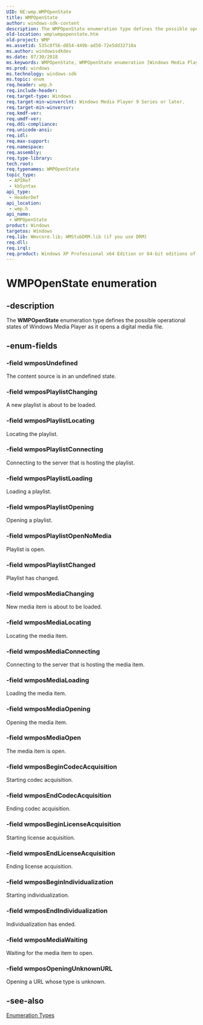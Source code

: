 ```yaml
---
UID: NE:wmp.WMPOpenState
title: WMPOpenState
author: windows-sdk-content
description: The WMPOpenState enumeration type defines the possible operational states of Windows Media Player as it opens a digital media file.
old-location: wmp\wmpopenstate.htm
old-project: WMP
ms.assetid: 535c8f56-d854-449b-ad50-72e5dd32710a
ms.author: windowssdkdev
ms.date: 07/30/2018
ms.keywords: WMPOpenState, WMPOpenState enumeration [Windows Media Player], wmp.wmpopenstate, wmp/WMPOpenState, wmp/wmposBeginCodecAcquisition, wmp/wmposBeginIndividualization, wmp/wmposBeginLicenseAcquisition, wmp/wmposEndCodecAcquisition, wmp/wmposEndIndividualization, wmp/wmposEndLicenseAcquisition, wmp/wmposMediaChanging, wmp/wmposMediaConnecting, wmp/wmposMediaLoading, wmp/wmposMediaLocating, wmp/wmposMediaOpen, wmp/wmposMediaOpening, wmp/wmposMediaWaiting, wmp/wmposOpeningUnknownURL, wmp/wmposPlaylistChanged, wmp/wmposPlaylistChanging, wmp/wmposPlaylistConnecting, wmp/wmposPlaylistLoading, wmp/wmposPlaylistLocating, wmp/wmposPlaylistOpenNoMedia, wmp/wmposPlaylistOpening, wmp/wmposUndefined, wmposBeginCodecAcquisition, wmposBeginIndividualization, wmposBeginLicenseAcquisition, wmposEndCodecAcquisition, wmposEndIndividualization, wmposEndLicenseAcquisition, wmposMediaChanging, wmposMediaConnecting, wmposMediaLoading, wmposMediaLocating, wmposMediaOpen, wmposMediaOpening, wmposMediaWaiting, wmposOpeningUnknownURL, wmposPlaylistChanged, wmposPlaylistChanging, wmposPlaylistConnecting, wmposPlaylistLoading, wmposPlaylistLocating, wmposPlaylistOpenNoMedia, wmposPlaylistOpening, wmposUndefined
ms.prod: windows
ms.technology: windows-sdk
ms.topic: enum
req.header: wmp.h
req.include-header: 
req.target-type: Windows
req.target-min-winverclnt: Windows Media Player 9 Series or later.
req.target-min-winversvr: 
req.kmdf-ver: 
req.umdf-ver: 
req.ddi-compliance: 
req.unicode-ansi: 
req.idl: 
req.max-support: 
req.namespace: 
req.assembly: 
req.type-library: 
tech.root: 
req.typenames: WMPOpenState
topic_type:
 - APIRef
 - kbSyntax
api_type:
 - HeaderDef
api_location:
 - wmp.h
api_name:
 - WMPOpenState
product: Windows
targetos: Windows
req.lib: Wmvcore.lib; WMStubDRM.lib (if you use DRM)
req.dll: 
req.irql: 
req.product: Windows XP Professional x64 Edition or 64-bit editions of     Windows Server 2003
---
```


# WMPOpenState enumeration


## -description



The <b>WMPOpenState</b> enumeration type defines the possible operational states of Windows Media Player as it opens a digital media file.




## -enum-fields




### -field wmposUndefined

The content source is in an undefined state.


### -field wmposPlaylistChanging

A new playlist is about to be loaded.


### -field wmposPlaylistLocating

Locating the playlist.


### -field wmposPlaylistConnecting

Connecting to the server that is hosting the playlist.


### -field wmposPlaylistLoading

Loading a playlist.


### -field wmposPlaylistOpening

Opening a playlist.


### -field wmposPlaylistOpenNoMedia

Playlist is open.


### -field wmposPlaylistChanged

Playlist has changed.


### -field wmposMediaChanging

New media item is about to be loaded.


### -field wmposMediaLocating

Locating the media item.


### -field wmposMediaConnecting

Connecting to the server that is hosting the media item.


### -field wmposMediaLoading

Loading the media item.


### -field wmposMediaOpening

Opening the media item.


### -field wmposMediaOpen

The media item is open.


### -field wmposBeginCodecAcquisition

Starting codec acquisition.


### -field wmposEndCodecAcquisition

Ending codec acquisition.


### -field wmposBeginLicenseAcquisition

Starting license acquisition.


### -field wmposEndLicenseAcquisition

Ending license acquisition.


### -field wmposBeginIndividualization

Starting individualization.


### -field wmposEndIndividualization

Individualization has ended.


### -field wmposMediaWaiting

Waiting for the media item to open.


### -field wmposOpeningUnknownURL

Opening a URL whose type is unknown.


## -see-also




<a href="https://msdn.microsoft.com/library/windows/hardware/ff545452">Enumeration Types</a>
 

 

